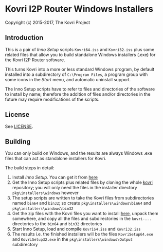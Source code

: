 # Kovri I2P Router Windows Installers #

Copyright (c) 2015-2017, The Kovri Project

## Introduction ##

This is a pair of *Inno Setup* scripts `Kovri64.iss` and
`Kovri32.iss` plus some related files that allow you to build
standalone Windows installers (.exe) for the
Kovri I2P Router software.

This turns Kovri into a more or less standard Windows program,
by default installed into a subdirectory of `C:\Program Files`,
a program group with some icons in the *Start* menu, and automatic
uninstall support.

The Inno Setup scripts have to refer to files and directories of the
software to install by name; therefore the addition of files and/or
directories in the future may require modifications of the scripts. 

## License ##

See [LICENSE](LICENSE).

## Building ##

You can only build on Windows, and the results are always
Windows .exe files that can act as standalone installers for Kovri.

The build steps in detail:

1. Install *Inno Setup*. You can get it from [here](http://www.jrsoftware.org/isdl.php)
2. Get the Inno Setup scripts plus related files by cloning the whole [kovri](https://github.com/monero-project/kovri) repository; you will only need the files in the installer directory  `pkg\installers\windows` however
3. The setup scripts are written to take the Kovri files from subdirectories named `bin64` and `bin32`; so create `pkg\installers\windows\bin64` and `pkg\installers\windows\bin32`
4. Get the zip files with the Kovri files you want to install [here](https://github.com/monero-project/kovri), unpack them somewhere, and copy all the files and subdirectories in the `kovri-...` directories to the `bin64` and `bin32` directories 
4. Start Inno Setup, load and compile `Kovri64.iss` and `Kovri32.iss`
5. The results i.e. the finished installers will be the files `KovriSetup64.exe` and `KovriSetup32.exe` in the `pkg\installers\windows\Output` subdirectory 


